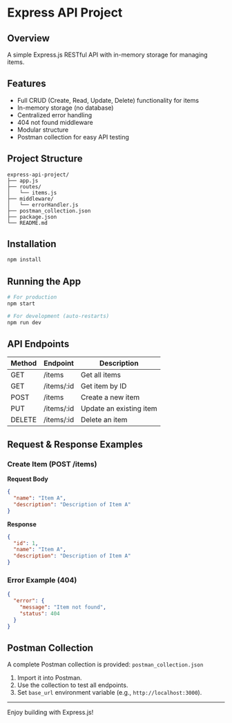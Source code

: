 # Express API Project

## Overview
A simple Express.js RESTful API with in-memory storage for managing items.

## Features
- Full CRUD (Create, Read, Update, Delete) functionality for items
- In-memory storage (no database)
- Centralized error handling
- 404 not found middleware
- Modular structure
- Postman collection for easy API testing

## Project Structure

```
express-api-project/
├── app.js
├── routes/
│   └── items.js
├── middleware/
│   └── errorHandler.js
├── postman_collection.json
├── package.json
└── README.md
```

## Installation

```bash
npm install
```

## Running the App

```bash
# For production
npm start

# For development (auto-restarts)
npm run dev
```

## API Endpoints

| Method | Endpoint         | Description             |
|--------|------------------|-------------------------|
| GET    | /items           | Get all items           |
| GET    | /items/:id       | Get item by ID          |
| POST   | /items           | Create a new item       |
| PUT    | /items/:id       | Update an existing item |
| DELETE | /items/:id       | Delete an item          |

## Request & Response Examples

### Create Item (POST /items)
**Request Body**
```json
{
  "name": "Item A",
  "description": "Description of Item A"
}
```

**Response**
```json
{
  "id": 1,
  "name": "Item A",
  "description": "Description of Item A"
}
```

### Error Example (404)
```json
{
  "error": {
    "message": "Item not found",
    "status": 404
  }
}
```

## Postman Collection
A complete Postman collection is provided: `postman_collection.json`

1. Import it into Postman.
2. Use the collection to test all endpoints.
3. Set `base_url` environment variable (e.g., `http://localhost:3000`).

---

Enjoy building with Express.js!
